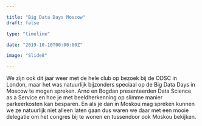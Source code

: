 ```yaml
---

title: "Big Data Days Moscow"
draft: false

type: "timeline"

date: "2019-10-10T00:00:00Z"

image: "Slide8"

---
```


We zijn ook dit jaar weer met de hele club op bezoek bij de ODSC in London, maar het was natuurlijk bijzonders speciaal op de Big Data Days in Moscow te mogen spreken. Arno en Bogdan presenteerden Data Science as a Service en hoe je met beeldherkenning op slimme manier parkeerkosten kan besparen. En als je dan in Moskou mag spreken kunnen we ze natuurlijk niet alleen laten gaan dus waren we daar met een mooie delegatie om het congres bij te wonen en tussendoor ook Moskou bekijken.
